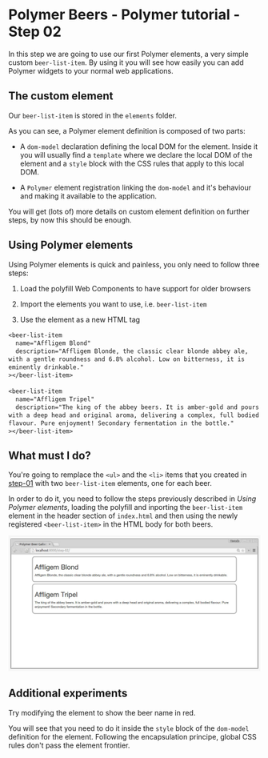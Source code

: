 # Polymer Beers - Polymer tutorial - Step 02 

In this step we are going to use our first Polymer elements, a very simple custom `beer-list-item`. 
By using it you will see how easily you can add Polymer widgets to your normal web applications.


## The custom element

Our `beer-list-item` is stored in the `elements` folder. 

As you can see, a Polymer element definition is composed of two parts:

* A `dom-model` declaration defining the local DOM for the element. Inside it you will usually find a `template` where we declare the local DOM of the element and a `style` block with the CSS rules that apply to this local DOM.

* A `Polymer` element registration linking the `dom-model` and it's behaviour and making it available to the application.

You will get (lots of) more details on custom element definition on further steps, by now this should be enough.


## Using Polymer elements 

Using Polymer elements is quick and painless, you only need to follow three steps:

1. Load the polyfill Web Components to have support for older browsers 

    <!-- Polyfill Web Components support for older browsers -->
    <script src="/bower_components/webcomponentsjs/webcomponents-lite.min.js"></script>

1. Import the elements you want to use, i.e. `beer-list-item`

    <!-- Import `beer-list-item` element -->
    <link rel="import" href="elements/beer-list-item.html">

1. Use the element as a new HTML tag

``` 
<beer-list-item 
  name="Affligem Blond" 
  description="Affligem Blonde, the classic clear blonde abbey ale, with a gentle roundness and 6.8% alcohol. Low on bitterness, it is eminently drinkable."
></beer-list-item>

<beer-list-item 
  name="Affligem Tripel" 
  description="The king of the abbey beers. It is amber-gold and pours with a deep head and original aroma, delivering a complex, full bodied flavour. Pure enjoyment! Secondary fermentation in the bottle."
></beer-list-item>
```

## What must I do?

You're going to remplace the `<ul>` and the `<li>` items that you created in [step-01](../step-01/) with two `beer-list-item` elements, one for each beer.

In order to do it, you need to follow the steps previously described in *Using Polymer elements*, loading the polyfill and inporting the `beer-list-item` element in the header section of `index.html` and then using the newly registered `<beer-list-item>` in the HTML body for both beers.

![Screenshot](/img/step-02_01.jpg)


## Additional experiments 

Try modifying the element to show the beer name in red. 

You will see that you need to do it inside the `style` block of the `dom-model` definition for the element. Following the encapsulation principe, global CSS rules don't pass the element frontier.

